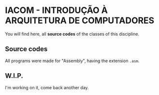 # IACOM - INTRODUÇÃO À ARQUITETURA DE COMPUTADORES

You will find here, all **source codes** of the classes of this discipline.


## Source codes
All programs were made for "Assembly", having the extension `.asm`.

## W.I.P.
I'm working on it, come back another day.
